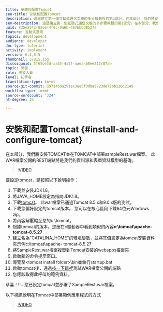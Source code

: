 ```yaml
---
title: 安裝和配置Tomcat
seo-title: 安裝和配置Tomcat
description: 這是建立第一個互動式通信文檔的多步驟教程的第1部分。在本部分，我們將安裝TOMCAT並在TOMCAT中部署sampleRest.war檔案。 此WAR檔案公開的REST端點將是我們的資料源和表單資料模型的基礎。
seo-description: 這是建立第一個互動式通信文檔的多步驟教程的第1部分。在本部分，我們將安裝TOMCAT並在TOMCAT中部署sampleRest.war檔案。 此WAR檔案公開的REST端點將是我們的資料源和表單資料模型的基礎。
uuid: 835e2342-82b6-4f0c-9a6b-467bbbd8527a
feature: 互動式通訊
topics: development
audience: developer
doc-type: tutorial
activity: implement
version: 6.4,6.5
thumbnail: 37815.jpg
discoiquuid: 5f68be3d-aa35-4a3f-aaea-b8ee213c87ae
topic: 開發
role: 開發人員
level: 初學者
translation-type: tm+mt
source-git-commit: d9714b9a291ec3ee5f3dba9723de72bb120d2149
workflow-type: tm+mt
source-wordcount: '324'
ht-degree: 1%

---
```



# 安裝和配置Tomcat {#install-and-configure-tomcat}

在本部分，我們將安裝TOMCAT並在TOMCAT中部署sampleRest.war檔案。 此WAR檔案公開的REST端點將是我們的資料源和表單資料模型的基礎。

>[!VIDEO](https://video.tv.adobe.com/v/37815/?quality=9&learn=on)

要設定tomcat，請按照以下說明操作：

1. 下載並安裝JDK1.8。
2. 將JAVA_HOME設定為指向JDK1.8。
3. 下載[tomcat](https://tomcat.apache.org/)。 此war檔案已通過Tomcat 8.5.x和9.0.x版的測試。
4. 下載您偏好設定的tomcat版本。 您可以在核心區段下載64位元Windows zip。
5. 將內容解壓縮至您的c:\tomcat。
6. 根據tomcat的版本，您應在c驅動器中看到類似的內容&#x200B;**c:\tomcat\apache-tomcat-8.5.27**
7. 建立名為&quot;CATALINA_HOME&quot;的環境變數，並將其值設定為tomcat安裝資料夾示例c:\tomcat\apache- tomcat-8.5.27
8. 將SampleRest.war檔案複製到Tomcat安裝的webapps檔案夾
9. 啟動新的命令提示窗口。
10. 導覽至&lt;tomcat install folder>\bin並執行startup.bat
11. 啟動tomcat後，通過[按一下這裡](http://localhost:8080/SampleRest/webapi/getStatement/9586)測試WAR檔案公開的端點
12. 您應該取得此呼叫的範例資料。

恭喜！!!.. 您已設定tomcat並部署了SampleRest.war檔案。

以下視訊說明在Tomcat中部署範例應用程式的方式
>[!VIDEO](https://video.tv.adobe.com/v/37815)